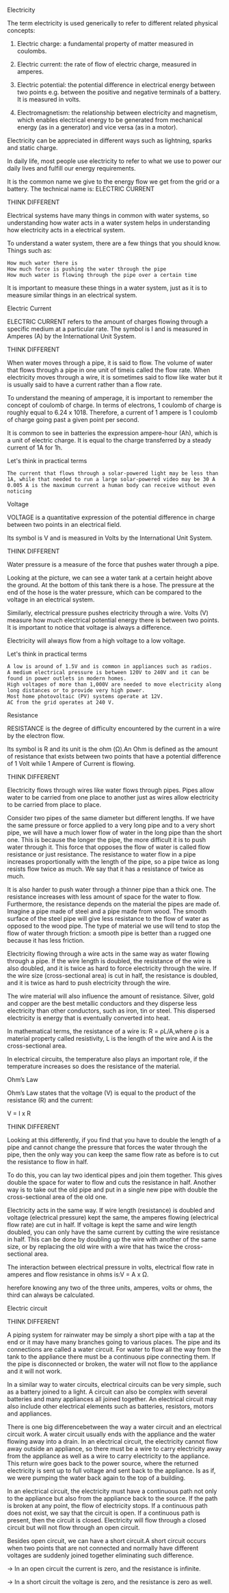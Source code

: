  Electricity


The term electricity is used generically to refer to different related physical concepts:

1. Electric charge: a fundamental property of matter measured in coulombs.

2. Electric current: the rate of flow of electric charge, measured in amperes.

3. Electric potential: the potential difference in electrical energy between two points e.g. between the positive and negative terminals of a battery. It is measured in volts.

4. Electromagnetism: the relationship between electricity and magnetism, which enables electrical energy to be generated from mechanical energy (as in a generator) and vice versa (as in a motor).


Electricity can be appreciated in different ways such as lightning, sparks and static charge.


In daily life, most people use electricity to refer to what we use to power our daily lives and fulfill our energy requirements.

It is the common name we give to the energy flow we get from the grid or a battery. The technical name is: ELECTRIC CURRENT


THINK DIFFERENT

Electrical systems have many things in common with water systems, so understanding how water acts in a water system helps in understanding how electricity acts in a electrical system.

To understand a water system, there are a few things that you should know. Things such as:

    How much water there is
    How much force is pushing the water through the pipe
    How much water is flowing through the pipe over a certain time

It is important to measure these things in a water system, just as it is to measure similar things in an electrical system.


Electric Current

ELECTRIC CURRENT refers to the amount of charges flowing through a specific medium at a particular rate.
The symbol is I and is measured in Amperes (A) by the International Unit System.

THINK DIFFERENT

When water moves through a pipe, it is said to flow. The volume of water that flows through a pipe in one unit of timeis called the flow rate. When electricity moves through a wire, it is sometimes said to flow like water but it is usually said to have a current rather than a flow rate.


To understand the meaning of amperage, it is important to remember the concept of coulomb of charge. In terms of electrons, 1 coulomb of charge is roughly equal to 6.24 x 1018. Therefore, a current of 1 ampere is 1 coulomb of charge going past a given point per second.

It is common to see in batteries the expression ampere-hour (Ah), which is a unit of electric charge. It is equal to the charge transferred by a steady current of 1A for 1h.

Let's think in practical terms

    The current that flows through a solar-powered light may be less than 1A, while that needed to run a large solar-powered video may be 30 A
    0.005 A is the maximum current a human body can receive without even noticing 


Voltage

VOLTAGE is a quantitative expression of the potential difference in charge between two points in an electrical field.

Its symbol is V and is measured in Volts by the International Unit System.


THINK DIFFERENT

Water pressure is a measure of the force that pushes water through a pipe.

Looking at the picture, we can see a water tank at a certain height above the ground. At the bottom of this tank there is a hose. The pressure at the end of the hose is the water pressure, which can be compared to the voltage in an electrical system.


Similarly, electrical pressure pushes electricity through a wire. Volts (V) measure how much electrical potential energy there is between two points. It is important to notice that voltage is always a difference.

Electricity will always flow from a high voltage to a low voltage.


Let's think in practical terms 

    A low is around of 1.5V and is common in appliances such as radios.
    A medium electrical pressure is between 120V to 240V and it can be found in power outlets in modern homes.
    High voltages of more than 1,000V are needed to move electricity along long distances or to provide very high power.
    Most home photovoltaic (PV) systems operate at 12V.
    AC from the grid operates at 240 V.


Resistance

RESISTANCE is the degree of difficulty encountered by the current in a wire by the electron flow.

Its symbol is R and its unit is the ohm (Ω).An Ohm is defined as the amount of resistance that exists between two points that have a potential difference of 1 Volt while 1 Ampere of Current is flowing.


THINK DIFFERENT

Electricity flows through wires like water flows through pipes. Pipes allow water to be carried from one place to another just as wires allow electricity to be carried from place to place.


Consider two pipes of the same diameter but different lengths. If we have the same pressure or force applied to a very long pipe and to a very short pipe, we will have a much lower flow of water in the long pipe than the short one. This is because the longer the pipe, the more difficult it is to push water through it. This force that opposes the flow of water is called flow resistance or just resistance. The resistance to water flow in a pipe increases proportionally with the length of the pipe, so a pipe twice as long resists flow twice as much. We say that it has a resistance of twice as much.

It is also harder to push water through a thinner pipe than a thick one. The resistance increases with less amount of space for the water to flow. Furthermore, the resistance depends on the material the pipes are made of. Imagine a pipe made of steel and a pipe made from wood. The smooth surface of the steel pipe will give less resistance to the flow of water as opposed to the wood pipe. The type of material we use will tend to stop the flow of water through friction: a smooth pipe is better than a rugged one because it has less friction.


Electricity flowing through a wire acts in the same way as water flowing through a pipe. If the wire length is doubled, the resistance of the wire is also doubled, and it is twice as hard to force electricity through the wire. If the wire size (cross-sectional area) is cut in half, the resistance is doubled, and it is twice as hard to push electricity through the wire.

The wire material will also influence the amount of resistance. Silver, gold and copper are the best metallic conductors and they disperse less electricity than other conductors, such as iron, tin or steel. This dispersed electricity is energy that is eventually converted into heat.

In mathematical terms, the resistance of a wire is: R = ρL/A,where ρ is a material property called resistivity, L is the length of the wire and A is the cross-sectional area.

In electrical circuits, the temperature also plays an important role, if the temperature increases so does the resistance of the material.


Ohm’s Law

Ohm’s Law states that the voltage (V) is equal to the product of the resistance (R) and the current:

V = I x R


THINK DIFFERENT

Looking at this differently, if you find that you have to double the length of a pipe and cannot change the pressure that forces the water through the pipe, then the only way you can keep the same flow rate as before is to cut the resistance to flow in half.

To do this, you can lay two identical pipes and join them together. This gives double the space for water to flow and cuts the resistance in half. Another way is to take out the old pipe and put in a single new pipe with double the cross-sectional area of the old one.


Electricity acts in the same way. If wire length (resistance) is doubled and voltage (electrical pressure) kept the same, the amperes flowing (electrical flow rate) are cut in half. If voltage is kept the same and wire length doubled, you can only have the same current by cutting the wire resistance in half. This can be done by doubling up the wire with another of the same size, or by replacing the old wire with a wire that has twice the cross-sectional area.

The interaction between electrical pressure in volts, electrical flow rate in amperes and flow resistance in ohms is:V = A x Ω.

herefore knowing any two of the three units, amperes, volts or ohms, the third can always be calculated.

Electric circuit

THINK DIFFERENT

A piping system for rainwater may be simply a short pipe with a tap at the end or it may have many branches going to various places. The pipe and its connections are called a water circuit. For water to flow all the way from the tank to the appliance there must be a continuous pipe connecting them. If the pipe is disconnected or broken, the water will not flow to the appliance and it will not work.



In a similar way to water circuits, electrical circuits can be very simple, such as a battery joined to a light. A circuit can also be complex with several batteries and many appliances all joined together. An electrical circuit may also include other electrical elements such as batteries, resistors, motors and appliances.

There is one big differencebetween the way a water circuit and an electrical circuit work. A water circuit usually ends with the appliance and the water flowing away into a drain. In an electrical circuit, the electricity cannot flow away outside an appliance, so there must be a wire to carry electricity away from the appliance as well as a wire to carry electricity to the appliance. This return wire goes back to the power source, where the returned electricity is sent up to full voltage and sent back to the appliance. Is as if, we were pumping the water back again to the top of a building.

In an electrical circuit, the electricity must have a continuous path not only to the appliance but also from the appliance back to the source. If the path is broken at any point, the flow of electricity stops. If a continuous path does not exist, we say that the circuit is open. If a continuous path is present, then the circuit is closed. Electricity will flow through a closed circuit but will not flow through an open circuit.

Besides open circuit, we can have a short circuit.A short circuit occurs when two points that are not connected and normally have different voltages are suddenly joined together eliminating such difference.

→ In an open circuit the current is zero, and the resistance is infinite.

→ In a short circuit the voltage is zero, and the resistance is zero as well.